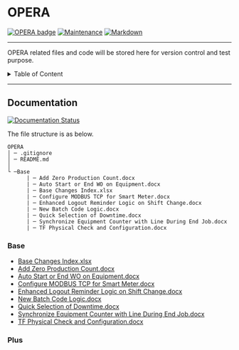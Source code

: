 # OPERA
[![OPERA badge](https://img.shields.io/badge/<OPERA>-<Ongoing>-<COLOR>.svg)](https://shields.io/)
[![Maintenance](https://img.shields.io/badge/Maintained%3F-yes-green.svg)](https://GitHub.com/Naereen/StrapDown.js/graphs/commit-activity)
[![Markdown](https://img.shields.io/badge/Made%20with-Markdown-1f425f.svg)](http://commonmark.org)

---
OPERA related files and code will be stored here for version control and test purpose.

<details>
<summary>Table of Content</summary>

## Table of Content
   * [OPERA](#OPERA)
      * [Documentation](#Documentation)
         * [Base](#Base)
         * [Plus](#Plus)    

</details>

---

## Documentation
[![Documentation Status](https://readthedocs.org/projects/ansicolortags/badge/?version=latest)](http://ansicolortags.readthedocs.io/?badge=latest)

The file structure is as below.
```
OPERA
│ ─ .gitignore
│ ─ README.md
│
└ ─Base
      | ─ Add Zero Production Count.docx
      | ─ Auto Start or End WO on Equipment.docx
      | ─ Base Changes Index.xlsx
      | ─ Configure MODBUS TCP for Smart Meter.docx
      | ─ Enhanced Logout Reminder Logic on Shift Change.docx
      | ─ New Batch Code Logic.docx
      | ─ Quick Selection of Downtime.docx
      | ─ Synchronize Equipment Counter with Line During End Job.docx
      | ─ TF Physical Check and Configuration.docx

```

### Base

- [Base Changes Index.xlsx](./Base/Base%20Changes%20Index.xlsx)
- [Add Zero Production Count.docx](./Base/Add%20Zero%20Production%20Count.docx)
- [Auto Start or End WO on Equipment.docx](./Base/Auto%20Start%20or%20End%20WO%20on%20Equipment.docx)
- [Configure MODBUS TCP for Smart Meter.docx](./Base/Configure%20MODBUS%20TCP%20for%20Smart%20Meter.docx)
- [Enhanced Logout Reminder Logic on Shift Change.docx](./Base/Enhanced%20Logout%20Reminder%20Logic%20on%20Shift%20Change.docx)
- [New Batch Code Logic.docx](./Base/New%20Batch%20Code%20Logic.docx)
- [Quick Selection of Downtime.docx](./Base/Quick%20Selection%20of%20Downtime.docx)
- [Synchronize Equipment Counter with Line During End Job.docx](./Base/Synchronize%20Equipment%20Counter%20with%20Line%20During%20End%20Job.docx)
- [TF Physical Check and Configuration.docx](./Base/TF%20Physical%20Check%20and%20Configuration.docx)


### Plus
